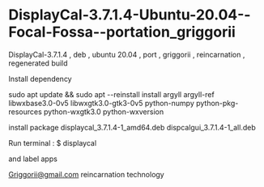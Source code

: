 # DisplayCal-3.7.1.4-Ubuntu-20.04--Focal-Fossa--portation_griggorii
DisplayCal-3.7.1.4 , deb , ubuntu 20.04 , port , griggorii , reincarnation , regenerated build

Install dependency 

sudo apt update && sudo apt --reinstall install argyll argyll-ref libwxbase3.0-0v5 libwxgtk3.0-gtk3-0v5 python-numpy python-pkg-resources python-wxgtk3.0 python-wxversion

install package displaycal_3.7.1.4-1_amd64.deb dispcalgui_3.7.1.4-1_all.deb

Run terminal : $ displaycal

and label apps

Griggorii@gmail.com reincarnation technology
